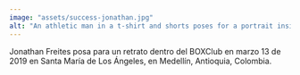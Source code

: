 ```yaml
---
image: "assets/success-jonathan.jpg"
alt: "An athletic man in a t-shirt and shorts poses for a portrait inside of a boxing and fitness gym while sitting on a stool"
---
```

Jonathan Freites posa para un retrato dentro del BOXClub en marzo 13 de 2019 en Santa María de Los Ángeles, en Medellín, Antioquia, Colombia.
